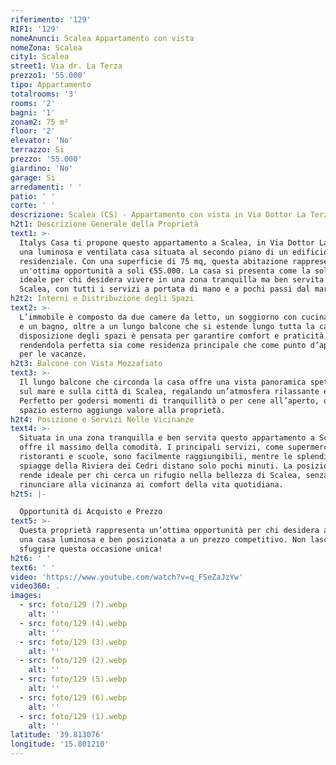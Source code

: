 ```yaml
---
riferimento: '129'
RIF1: '129'
nomeAnunci: Scalea Appartamento con vista
nomeZona: Scalea
city1: Scalea
street1: Via dr. La Terza
prezzo1: '55.000'
tipo: Appartamento
totalrooms: '3'
rooms: '2'
bagni: '1'
zonam2: 75 m²
floor: '2'
elevator: 'No'
terrazzo: Si
prezzo: '55.000'
giardino: 'No'
garage: Si
arredamenti: ' '
patio: ' '
corte: ' '
descrizione: Scalea (CS) - Appartamento con vista in Via Dottor La Terza | Italys Casa
h2t1: Descrizione Generale della Proprietà
text1: >-
  Italys Casa ti propone questo appartamento a Scalea, in Via Dottor La Terza,
  una luminosa e ventilata casa situata al secondo piano di un edificio
  residenziale. Con una superficie di 75 mq, questa abitazione rappresenta
  un'ottima opportunità a soli €55.000. La casa si presenta come la soluzione
  ideale per chi desidera vivere in una zona tranquilla ma ben servita di
  Scalea, con tutti i servizi a portata di mano e a pochi passi dal mare.
h2t2: Interni e Distribuzione degli Spazi
text2: >-
  L’immobile è composto da due camere da letto, un soggiorno con cucina a vista
  e un bagno, oltre a un lungo balcone che si estende lungo tutta la casa. La
  disposizione degli spazi è pensata per garantire comfort e praticità,
  rendendola perfetta sia come residenza principale che come punto d’appoggio
  per le vacanze.
h2t3: Balcone con Vista Mozzafiato
text3: >-
  Il lungo balcone che circonda la casa offre una vista panoramica spettacolare
  sul mare e sulla città di Scalea, regalando un’atmosfera rilassante e unica.
  Perfetto per godersi momenti di tranquillità o per cene all’aperto, questo
  spazio esterno aggiunge valore alla proprietà.
h2t4: Posizione e Servizi Nelle Vicinanze
text4: >-
  Situata in una zona tranquilla e ben servita questo appartamento a Scalea
  offre il massimo della comodità. I principali servizi, come supermercati,
  ristoranti e scuole, sono facilmente raggiungibili, mentre le splendide
  spiagge della Riviera dei Cedri distano solo pochi minuti. La posizione la
  rende ideale per chi cerca un rifugio nella bellezza di Scalea, senza
  rinunciare alla vicinanza ai comfort della vita quotidiana.
h2t5: |-

  Opportunità di Acquisto e Prezzo
text5: >-
  Questa proprietà rappresenta un’ottima opportunità per chi desidera acquistare
  una casa luminosa e ben posizionata a un prezzo competitivo. Non lasciarti
  sfuggire questa occasione unica!
h2t6: ' '
text6: ' '
video: 'https://www.youtube.com/watch?v=q_FSeZaJzYw'
video360: .
images:
  - src: foto/129 (7).webp
    alt: ''
  - src: foto/129 (4).webp
    alt: ''
  - src: foto/129 (3).webp
    alt: ''
  - src: foto/129 (2).webp
    alt: ''
  - src: foto/129 (5).webp
    alt: ''
  - src: foto/129 (6).webp
    alt: ''
  - src: foto/129 (1).webp
    alt: ''
latitude: '39.813076'
longitude: '15.801210'
---
```


